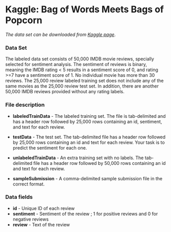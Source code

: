 # Kaggle: Bag of Words Meets Bags of Popcorn


*The data set can be downloaded from [Kaggle page](https://www.kaggle.com/c/word2vec-nlp-tutorial/data)*.

### Data Set

The labeled data set consists of 50,000 IMDB movie reviews, specially selected for sentiment analysis. The sentiment of reviews is binary, meaning the IMDB rating < 5 results in a sentiment score of 0, and rating >=7 have a sentiment score of 1. No individual movie has more than 30 reviews. The 25,000 review labeled training set does not include any of the same movies as the 25,000 review test set. In addition, there are another 50,000 IMDB reviews provided without any rating labels.

### File description

+ __labeledTrainData__ - The labeled training set. The file is tab-delimited and has a header row followed by 25,000 rows containing an id, sentiment, and text for each review.

+ __testData__ - The test set. The tab-delimited file has a header row followed by 25,000 rows containing an id and text for each review. Your task is to predict the sentiment for each one.

+ __unlabeledTrainData__ - An extra training set with no labels. The tab-delimited file has a header row followed by 50,000 rows containing an id and text for each review.

+ __sampleSubmission__ - A comma-delimited sample submission file in the correct format.

### Data fields

+ __id__ - Unique ID of each review
+ __sentiment__ - Sentiment of the review ; 1 for positive reviews and 0 for negative reviews
+ __review__ - Text of the review
